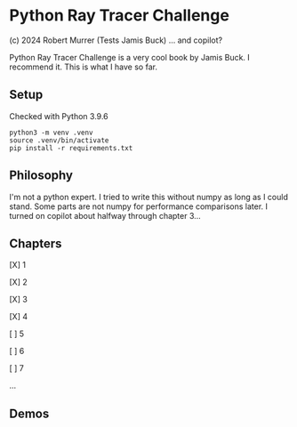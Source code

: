 # Python Ray Tracer Challenge
(c) 2024 Robert Murrer (Tests Jamis Buck) ... and copilot?

Python Ray Tracer Challenge is a very cool book by Jamis Buck. I recommend it. This is what I have so far.


## Setup
Checked with Python 3.9.6

    python3 -m venv .venv
    source .venv/bin/activate
    pip install -r requirements.txt

## Philosophy
I'm not a python expert. I tried to write this without numpy as long as I could stand. Some parts are not numpy for performance comparisons later. I turned on copilot about halfway through chapter 3...

## Chapters

[X] 1

[X] 2

[X] 3

[X] 4

[ ] 5

[ ] 6

[ ] 7

...

## Demos
